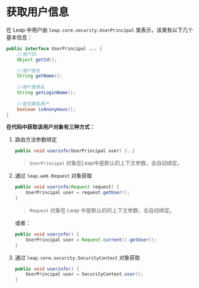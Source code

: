 # 获取用户信息

在 Leap 中用户由 `leap.core.security.UserPrincipal` 类表示，该类有以下几个基本信息：

```java
public interface UserPrincipal ... {
    //用户ID
    Object getId();

    //用户姓名
    String getName();
    
    //用户登录名
    String getLoginName();
    
    //是否匿名用户
    boolean isAnonymous();
}
```

**在代码中获取该用户对象有三种方式：**

1. 路由方法参数绑定
    
    ```java
    public void userinfo(UserPrincipal user) {..}
    ```
    > `UserPrincipal` 对象在Leap中是默认的上下文参数，会自动绑定。
    
2. 通过 `leap.web.Request` 对象获取

    ```java
    public void userinfo(Request request) {
        UserPrincipal user = request.getUser();
    }
    ```

    > `Request` 对象在 Leap 中是默认的的上下文参数，会自动绑定。
    
    或者：
    
    ```java
    public void userinfo() {
        UserPrincipal user = Request.current().getUser();
    }
    ```
    
3. 通过 `leap.core.security.SecurityContext` 对象获取
    
    ```java
    public void userinfo() {
        UserPrincipal user = SecurityContext.user();
    }
    ```

